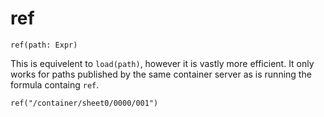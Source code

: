 # ref
```
ref(path: Expr)
```

This is equivelent to `load(path)`, however it is vastly more
efficient. It only works for paths published by the same container
server as is running the formula containg `ref`.

```
ref("/container/sheet0/0000/001")
```
